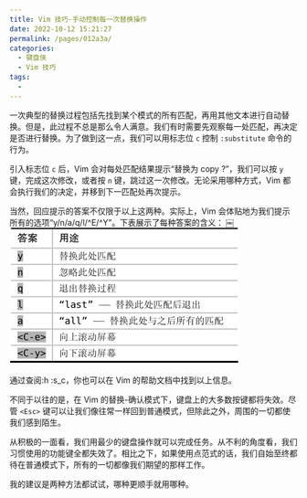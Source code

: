 ```yaml
---
title: Vim 技巧-手动控制每一次替换操作
date: 2022-10-12 15:21:27
permalink: /pages/012a3a/
categories:
  - 键盘侠
  - Vim 技巧
tags:
  -
---
```


一次典型的替换过程包括先找到某个模式的所有匹配，再用其他文本进行自动替换。但是，此过程不总是那么令人满意。我们有时需要先观察每一处匹配，再决定是否进行替换。为了做到这一点，我们可以用标志位 `c` 控制 `:substitute` 命令的行为。

引入标志位 `c` 后，Vim 会对每处匹配结果提示“替换为 copy ?”，我们可以按 `y` 键，完成这次修改，或者按 `n` 键，跳过这一次修改。无论采用哪种方式，Vim 都会执行我们的决定，并移到下一匹配处再次提示。

当然，回应提示的答案不仅限于以上这两种。实际上，Vim 会体贴地为我们提示所有的选项“y/n/a/q/l/^E/^Y”。下表展示了每种答案的含义：
￼
![](../../.vuepress/public/img/vim/183.jpg)

通过查阅:h :s_c，你也可以在 Vim 的帮助文档中找到以上信息。

不同于以往的是，在 Vim 的替换-确认模式下，键盘上的大多数按键都将失效。尽管 `<Esc>` 键可以让我们像往常一样回到普通模式，但除此之外，周围的一切都使我们感到陌生。

从积极的一面看，我们用最少的键盘操作就可以完成任务。从不利的角度看，我们习惯使用的功能键全都失效了。相比之下，如果使用点范式的话，我们自始至终都待在普通模式下，所有的一切都像我们期望的那样工作。

我的建议是两种方法都试试，哪种更顺手就用哪种。
